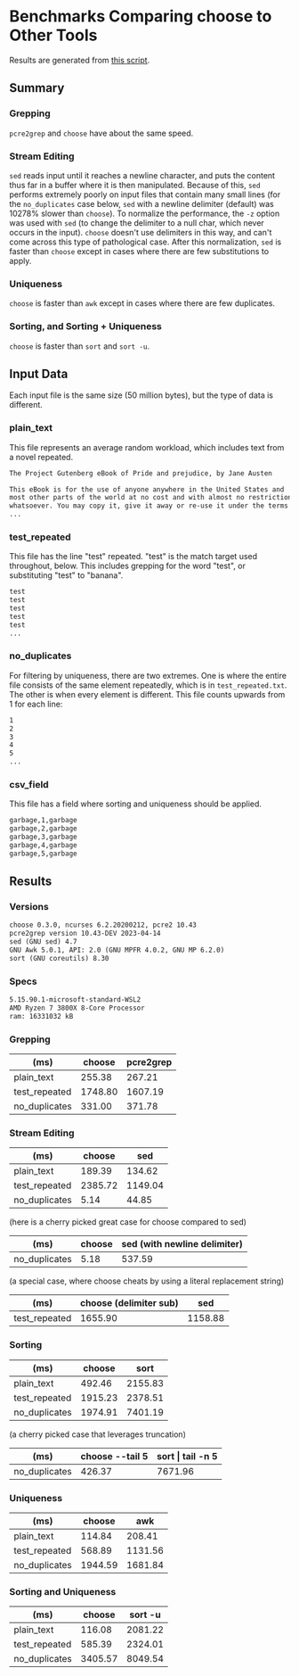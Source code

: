 # Benchmarks Comparing choose to Other Tools

Results are generated from [this script](./gen_perf_stats.bash).

## Summary

### Grepping

`pcre2grep` and `choose` have about the same speed.

### Stream Editing

`sed` reads input until it reaches a newline character, and puts the content thus far in a buffer where it is then manipulated. Because of this, `sed` performs extremely poorly on input files that contain many small lines (for the `no_duplicates` case below, `sed` with a newline delimiter (default) was 10278% slower than `choose`). To normalize the performance, the `-z` option was used with `sed` (to change the delimiter to a null char, which never occurs in the input). `choose` doesn't use delimiters in this way, and can't come across this type of pathological case. After this normalization, `sed` is faster than `choose` except in cases where there are few substitutions to apply.

### Uniqueness

`choose` is faster than `awk` except in cases where there are few duplicates.

### Sorting, and Sorting + Uniqueness

`choose` is faster than `sort` and `sort -u`.

## Input Data

Each input file is the same size (50 million bytes), but the type of data is different.

### plain_text

This file represents an average random workload, which includes text from a novel repeated.

```txt
The Project Gutenberg eBook of Pride and prejudice, by Jane Austen

This eBook is for the use of anyone anywhere in the United States and
most other parts of the world at no cost and with almost no restrictions
whatsoever. You may copy it, give it away or re-use it under the terms
...
```

### test_repeated

This file has the line "test" repeated. "test" is the match target used throughout, below. This includes grepping for the word "test", or substituting "test" to "banana".

```txt
test
test
test
test
test
...
```

### no_duplicates

For filtering by uniqueness, there are two extremes. One is where the entire file consists of the same element repeatedly, which is in `test_repeated.txt`. The other is when every element is different. This file counts upwards from 1 for each line:

```txt
1
2
3
4
5
...
```

### csv_field

This file has a field where sorting and uniqueness should be applied.

```txt
garbage,1,garbage
garbage,2,garbage
garbage,3,garbage
garbage,4,garbage
garbage,5,garbage
```

## Results

### Versions
```txt
choose 0.3.0, ncurses 6.2.20200212, pcre2 10.43
pcre2grep version 10.43-DEV 2023-04-14
sed (GNU sed) 4.7
GNU Awk 5.0.1, API: 2.0 (GNU MPFR 4.0.2, GNU MP 6.2.0)
sort (GNU coreutils) 8.30
```
### Specs
```txt
5.15.90.1-microsoft-standard-WSL2
AMD Ryzen 7 3800X 8-Core Processor
ram: 16331032 kB
```

### Grepping

| (ms)             | choose | pcre2grep  |
|------------------|--------|------------|
| plain_text       | 255.38 | 267.21 | 
| test_repeated    | 1748.80 | 1607.19 | 
| no_duplicates    | 331.00 | 371.78 | 

### Stream Editing

| (ms)             | choose | sed  |
|------------------|--------|------|
| plain_text       | 189.39 | 134.62 | 
| test_repeated    | 2385.72 | 1149.04 | 
| no_duplicates    | 5.14 | 44.85 | 

(here is a cherry picked great case for choose compared to sed)

| (ms)             | choose | sed (with newline delimiter) |
|------------------|--------|------|
| no_duplicates    | 5.18 | 537.59 | 

(a special case, where choose cheats by using a literal replacement string)

| (ms)             | choose (delimiter sub) | sed |
|------------------|------------------------|-----|
| test_repeated    | 1655.90 | 1158.88 | 

### Sorting

| (ms)             | choose | sort |
|------------------|--------|------|
| plain_text       | 492.46 | 2155.83 | 
| test_repeated    | 1915.23 | 2378.51 | 
| no_duplicates    | 1974.91 | 7401.19 | 

(a cherry picked case that leverages truncation)


| (ms)             | choose --tail 5 | sort \| tail -n 5 |
|------------------|--------|------|
| no_duplicates    | 426.37 | 7671.96 | 

### Uniqueness

| (ms)             | choose | awk |
|------------------|--------|-----|
| plain_text       | 114.84 | 208.41 | 
| test_repeated    | 568.89 | 1131.56 | 
| no_duplicates    | 1944.59 | 1681.84 | 

### Sorting and Uniqueness

| (ms)             | choose | sort -u |
|------------------|--------|---------|
| plain_text       | 116.08 | 2081.22 | 
| test_repeated    | 585.39 | 2324.01 | 
| no_duplicates    | 3405.57 | 8049.54 | 
